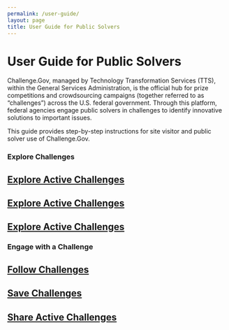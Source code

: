 ```yaml
---
permalink: /user-guide/
layout: page
title: User Guide for Public Solvers
---
```

<h1 class="text-center mb-6 font-weight-bold">User Guide for Public Solvers</h1>
<div class="row">
  <div>
    <p>Challenge.Gov, managed by Technology Transformation Services (TTS), within the General Services Administration, is the official hub for prize competitions and crowdsourcing campaigns (together referred to as “challenges”) across the U.S. federal government. Through this platform, federal agencies engage public solvers in challenges to identify innovative solutions to important issues.</p>
    <p>This guide provides step-by-step instructions for site visitor and public solver use of Challenge.Gov. </p>
  </div>
</div>
<h3>Explore Challenges</h3>
<div class="row">
  <div class="col-sm-3">
    <div class="card">
      <div class="card-body text-center"> <a href="{{ site.baseurl }}/user-guide/explore-active-challenges/"><i class="fas fa-search" style="font-size: 1em; padding-bottom: 20px;" title="Exploring active challenges"></i>
        <h2 class="card-title text-center">Explore Active Challenges</h2>
        </a> </div>
    </div>
  </div>
  <div class="col-sm-3">
    <div class="card">
      <div class="card">
        <div class="card-body text-center"> <a href="{{ site.baseurl }}/user-guide/explore-active-challenges/"><i class="fas fa-search" style="font-size: 1em; padding-bottom: 20px;" title="Exploring active challenges"></i>
          <h2 class="card-title text-center">Explore Active Challenges</h2>
          </a> </div>
      </div>
    </div>
  </div>
  <div class="col-sm-3">
    <div class="card">
      <div class="card">
        <div class="card-body text-center"> <a href="{{ site.baseurl }}/user-guide/explore-active-challenges/"><i class="fas fa-search" style="font-size: 1em; padding-bottom: 20px;" title="Exploring active challenges"></i>
          <h2 class="card-title text-center">Explore Active Challenges</h2>
          </a> </div>
      </div>
    </div>
  </div>
</div>
<h3>Engage with a Challenge</h3>
<div class="row">
  <div class="col-sm-3">
    <div class="card">
      <div class="card-body text-center"> <a href="{{ site.baseurl }}/user-guide/explore-active-challenges/"><i class="fas fa-search" style="font-size: 1em; padding-bottom: 20px;" title="Exploring active challenges"></i>
        <h2 class="card-title text-center">Follow Challenges</h2>
        </a> </div>
    </div>
  </div>
  <div class="col-sm-3">
    <div class="card">
      <div class="card">
        <div class="card-body text-center"> <a href="{{ site.baseurl }}/user-guide/explore-active-challenges/"><i class="fas fa-search" style="font-size: 1em; padding-bottom: 20px;" title="Exploring active challenges"></i>
          <h2 class="card-title text-center">Save Challenges</h2>
          </a> </div>
      </div>
    </div>
  </div>
  <div class="col-sm-3">
    <div class="card">
      <div class="card">
        <div class="card-body text-center"> <a href="{{ site.baseurl }}/user-guide/explore-active-challenges/"><i class="fas fa-search" style="font-size: 1em; padding-bottom: 20px;" title="Exploring active challenges"></i>
          <h2 class="card-title text-center">Share Active Challenges</h2>
          </a> </div>
      </div>
    </div>
  </div>
</div>
